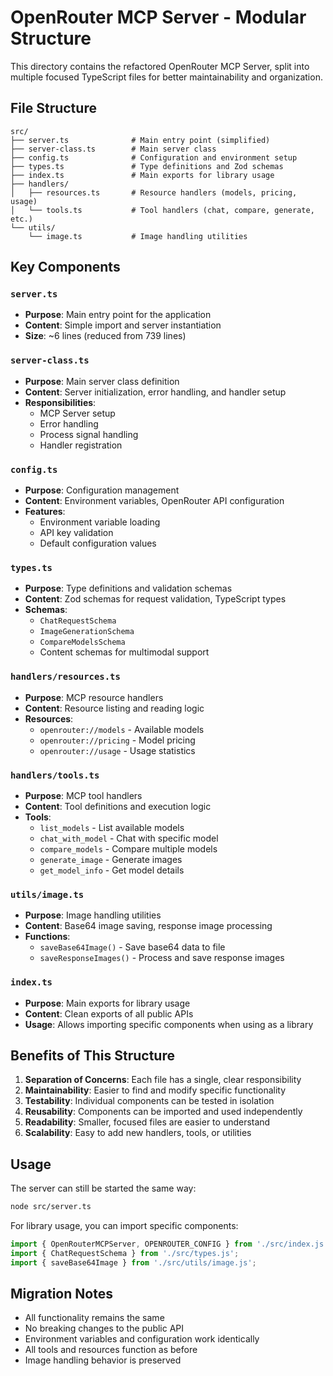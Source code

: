 # OpenRouter MCP Server - Modular Structure

This directory contains the refactored OpenRouter MCP Server, split into multiple focused TypeScript files for better maintainability and organization.

## File Structure

```
src/
├── server.ts              # Main entry point (simplified)
├── server-class.ts        # Main server class
├── config.ts              # Configuration and environment setup
├── types.ts               # Type definitions and Zod schemas
├── index.ts               # Main exports for library usage
├── handlers/
│   ├── resources.ts       # Resource handlers (models, pricing, usage)
│   └── tools.ts           # Tool handlers (chat, compare, generate, etc.)
└── utils/
    └── image.ts           # Image handling utilities
```

## Key Components

### `server.ts`
- **Purpose**: Main entry point for the application
- **Content**: Simple import and server instantiation
- **Size**: ~6 lines (reduced from 739 lines)

### `server-class.ts`
- **Purpose**: Main server class definition
- **Content**: Server initialization, error handling, and handler setup
- **Responsibilities**: 
  - MCP Server setup
  - Error handling
  - Process signal handling
  - Handler registration

### `config.ts`
- **Purpose**: Configuration management
- **Content**: Environment variables, OpenRouter API configuration
- **Features**: 
  - Environment variable loading
  - API key validation
  - Default configuration values

### `types.ts`
- **Purpose**: Type definitions and validation schemas
- **Content**: Zod schemas for request validation, TypeScript types
- **Schemas**:
  - `ChatRequestSchema`
  - `ImageGenerationSchema`
  - `CompareModelsSchema`
  - Content schemas for multimodal support

### `handlers/resources.ts`
- **Purpose**: MCP resource handlers
- **Content**: Resource listing and reading logic
- **Resources**:
  - `openrouter://models` - Available models
  - `openrouter://pricing` - Model pricing
  - `openrouter://usage` - Usage statistics

### `handlers/tools.ts`
- **Purpose**: MCP tool handlers
- **Content**: Tool definitions and execution logic
- **Tools**:
  - `list_models` - List available models
  - `chat_with_model` - Chat with specific model
  - `compare_models` - Compare multiple models
  - `generate_image` - Generate images
  - `get_model_info` - Get model details

### `utils/image.ts`
- **Purpose**: Image handling utilities
- **Content**: Base64 image saving, response image processing
- **Functions**:
  - `saveBase64Image()` - Save base64 data to file
  - `saveResponseImages()` - Process and save response images

### `index.ts`
- **Purpose**: Main exports for library usage
- **Content**: Clean exports of all public APIs
- **Usage**: Allows importing specific components when using as a library

## Benefits of This Structure

1. **Separation of Concerns**: Each file has a single, clear responsibility
2. **Maintainability**: Easier to find and modify specific functionality
3. **Testability**: Individual components can be tested in isolation
4. **Reusability**: Components can be imported and used independently
5. **Readability**: Smaller, focused files are easier to understand
6. **Scalability**: Easy to add new handlers, tools, or utilities

## Usage

The server can still be started the same way:

```bash
node src/server.ts
```

For library usage, you can import specific components:

```typescript
import { OpenRouterMCPServer, OPENROUTER_CONFIG } from './src/index.js';
import { ChatRequestSchema } from './src/types.js';
import { saveBase64Image } from './src/utils/image.js';
```

## Migration Notes

- All functionality remains the same
- No breaking changes to the public API
- Environment variables and configuration work identically
- All tools and resources function as before
- Image handling behavior is preserved